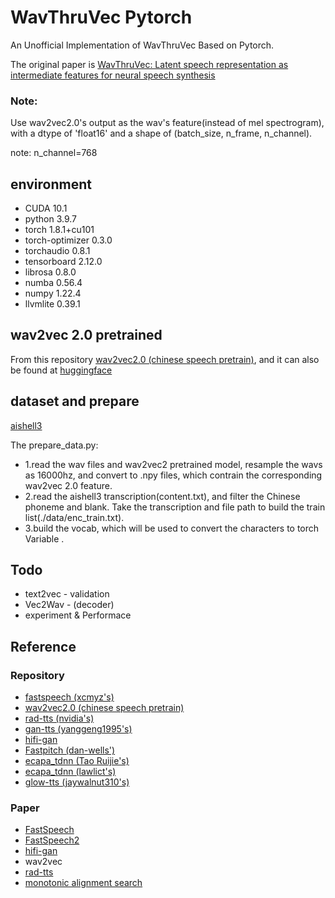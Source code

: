 

# WavThruVec Pytorch
An Unofficial Implementation of WavThruVec Based on Pytorch.

The original paper is [WavThruVec: Latent speech representation as intermediate features for
neural speech synthesis](https://arxiv.org/abs/2203.16930)

### Note:
Use wav2vec2.0's output as the wav's feature(instead of mel spectrogram), with a dtype of 'float16' and a shape of (batch_size, n_frame, n_channel).

note: n_channel=768


## environment
* CUDA 10.1
* python                    3.9.7
* torch                     1.8.1+cu101
* torch-optimizer           0.3.0      
* torchaudio                0.8.1
* tensorboard               2.12.0 
* librosa                   0.8.0 
* numba                     0.56.4
* numpy                     1.22.4  
* llvmlite                  0.39.1  

## wav2vec 2.0 pretrained

From this repository [wav2vec2.0 (chinese speech pretrain)](https://github.com/TencentGameMate/chinese_speech_pretrain), and it can also be found at [huggingface](https://huggingface.co/TencentGameMate/chinese-wav2vec2-base)


## dataset and prepare
[aishell3](https://www.aishelltech.com/aishell_3)

The prepare_data.py:
* 1.read the wav files and wav2vec2 pretrained model, resample the wavs as 16000hz, and convert to .npy files, which contrain the corresponding wav2vec 2.0 feature.
* 2.read the aishell3 transcription(content.txt), and filter the Chinese phoneme and blank. Take the transcription and file path to build the train list(./data/enc_train.txt).
* 3.build the vocab, which will be used to convert the characters to torch Variable . 



## Todo


* text2vec - validation
* Vec2Wav - (decoder)
* experiment & Performace 



## Reference
### Repository
- [fastspeech (xcmyz's)](https://github.com/xcmyz/FastSpeech)
- [wav2vec2.0 (chinese speech pretrain)](https://github.com/TencentGameMate/chinese_speech_pretrain)
- [rad-tts (nvidia's)](https://github.com/NVIDIA/radtts)
- [gan-tts (yanggeng1995's)](https://github.com/yanggeng1995/GAN-TTS)
- [hifi-gan](https://github.com/jik876/hifi-gan)
- [Fastpitch (dan-wells')](https://github.com/dan-wells/fastpitch)
- [ecapa_tdnn (Tao Ruijie's)](https://github.com/TaoRuijie/ECAPA-TDNN/tree/main)
- [ecapa_tdnn (lawlict's)](https://github.com/lawlict/ECAPA-TDNN/tree/master)
- [glow-tts (jaywalnut310's)](https://github.com/jaywalnut310/glow-tts)

### Paper
- [FastSpeech](https://arxiv.org/abs/1905.09263)
- [FastSpeech2](https://arxiv.org/abs/2006.04558)
- [hifi-gan](https://arxiv.org/pdf/2010.05646.pdf)
- wav2vec
- [rad-tts](https://openreview.net/pdf?id=0NQwnnwAORi)
- [monotonic alignment search](https://arxiv.org/pdf/2108.10447.pdf)
